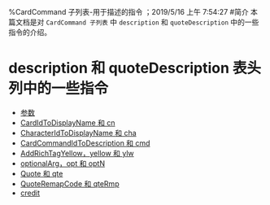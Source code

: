 
%CardCommand 子列表-用于描述的指令
；2019/5/16 上午 7:54:27
#简介
本篇文档是对 `CardCommand 子列表` 中 `description` 和 `quoteDescription` 中的一些指令的介绍。


# description 和 quoteDescription 表头列中的一些指令

+ [参数](ARGS.html)
+ [CardIdToDisplayName 和 cn](CARDIDTODISPLAYNAME.html)
+ [CharacterIdToDisplayName 和 cha](CHARACTERIDTODISPLAYNAME.html)
+ [CardCommandIdToDescription 和 cmd](CARDCOMMANDIDTODESCRIPTION.html)
+ [AddRichTagYellow，yellow 和 ylw](ADDRICHTAGYELLOW.html)
+ [optionalArg，opt 和 optN](OPTIONALARG.html)
+ [Quote 和 qte](QUOTE.html)
+ [QuoteRemapCode 和 qteRmp](QUOTEREMAPCODE.html)
+ [credit](CREDIT.html)


